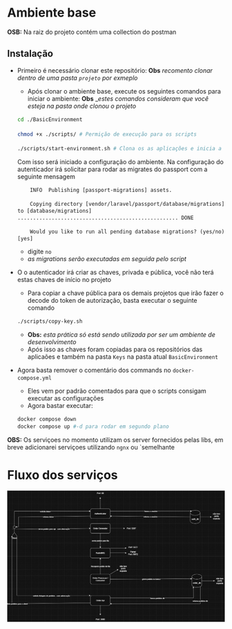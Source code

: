 # Ambiente base #

**OSB:** Na raiz do projeto contém uma collection do postman

## Instalação ##

- Primeiro é necessário clonar este repositório: **Obs** _recomento clonar dentro de uma pasta `projeto` por exmeplo_
    
    - Após clonar o ambiente base, execute os seguintes comandos para iniciar o ambiente: **Obs** __estes comandos consideram que você esteja na pasta onde clonou o projeto_
    ```sh
    cd ./BasicEnvironment

    chmod +x ./scripts/ # Permição de execução para os scripts

    ./scripts/start-environment.sh # Clona os as aplicações e inicia a configuração do ambiente
    ```
    Com isso será iniciado a configuração do ambiente.
    Na configuração do autenticador irá solicitar para rodar as migrates do passport com a seguinte mensagem
    ```
        INFO  Publishing [passport-migrations] assets.  

        Copying directory [vendor/laravel/passport/database/migrations] to [database/migrations] .................................................... DONE

        Would you like to run all pending database migrations? (yes/no) [yes]
    ```
    - digite `no`
    - _as migrations serão executadas em seguida pelo script_

- O o autenticador irá criar as chaves, privada e pública, você não terá estas chaves de início no projeto
    
    - Para copiar a chave pública para os demais projetos que irão fazer o decode do token de autorização, basta executar o seguinte comando
    ```sh
    ./scripts/copy-key.sh
    ```
    - **Obs:** _esta prática só está sendo utilizada por ser um ambiente de desenvolvimento_
    - Após isso as chaves foram copiadas para os repositórios das aplicaões e também na pasta `Keys` na pasta atual `BasicEnvironment`

- Agora basta remover o comentário dos commands no `docker-compose.yml`
    - Eles vem por padrão comentados para que o scripts consigam executar as configurações
    - Agora bastar executar:
    ```sh
    docker compose down
    docker compose up #-d para rodar em segundo plano
    ```

**OBS:** Os serviçoes no momento utilizam os server fornecidos pelas libs, em breve adicionarei serviçoes utilizando `ngnx` ou `semelhante


# Fluxo dos serviços #

![Diagrama](fluxo-pedidos.jpg)
